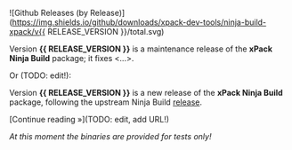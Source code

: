 ![Github Releases (by Release)](https://img.shields.io/github/downloads/xpack-dev-tools/ninja-build-xpack/v{{ RELEASE_VERSION }}/total.svg)

Version **{{ RELEASE_VERSION }}** is a maintenance release of the **xPack Ninja Build** package; it fixes <...>.

Or (TODO: edit!):

Version **{{ RELEASE_VERSION }}** is a new release of the **xPack Ninja Build** package, following the upstream Ninja Build [release](https://github.com/ninja-build/ninja/releases/tag/v1.Y.Z).

[Continue reading »](TODO: edit, add URL!)

_At this moment the binaries are provided for tests only!_
